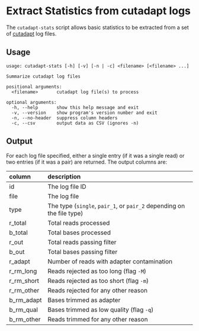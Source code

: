 # Extract Statistics from cutadapt logs

The `cutadapt-stats` script allows basic statistics to be extracted from a set of [cutadapt](http://cutadapt.readthedocs.io/en/stable/) log files.

## Usage

~~~
usage: cutadapt-stats [-h] [-v] [-n | -c] <filename> [<filename> ...]

Summarize cutadapt log files

positional arguments:
  <filename>       cutadapt log file(s) to process

optional arguments:
  -h, --help       show this help message and exit
  -v, --version    show program's version number and exit
  -n, --no-header  suppress column headers
  -c, --csv        output data as CSV (ignores -n)
~~~

## Output

For each log file specified, either a single entry (if it was a single read) or two
entries (if it was a pair) are returned. The output columns are:

column | description
:----- | :----------
id | The log file ID
file | The log file
type | The type (`single`, `pair_1`, or `pair_2` depending on the file type)
r\_total | Total reads processed
b\_total | Total bases processed
r\_out | Total reads passing filter
b\_out | Total bases passing filter
r\_adapt | Number of reads with adapter contamination
r\_rm\_long | Reads rejected as too long (flag `-M`)
r\_rm\_short | Reads rejected as too short (flag `-m`)
r\_rm\_other | Reads rejected for any other reason
b\_rm\_adapt | Bases trimmed as adapter
b\_rm\_qual | Bases trimmed as low quality (flag `-q`)
b\_rm\_other | Reads trimmed for any other reason


